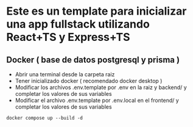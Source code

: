 # Este es un template para inicializar una app fullstack utilizando React+TS y Express+TS

## Docker ( base de datos postgresql y prisma )

- Abrir una terminal desde la carpeta raiz
- Tener inicializado docker ( recomendado docker desktop )
- Modificar los archivos .env.template por .env en la raiz y backend/ y completar los valores de sus variables
- Modificar el archivo .env.template por .env.local en el frontend/ y completar los valores de sus variables

```markdown
docker compose up --build -d
